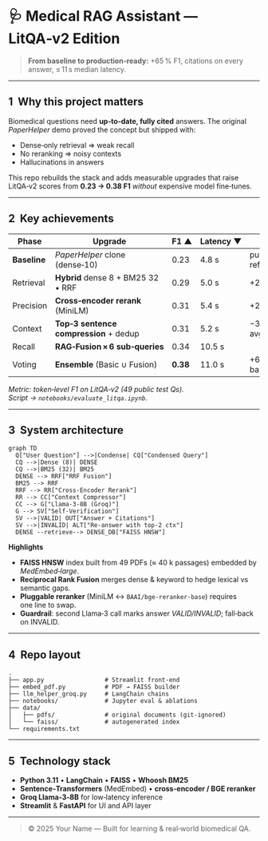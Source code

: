 # 🩺 Medical RAG Assistant — LitQA‑v2 Edition

> **From baseline to production‑ready:** +65 % F1, citations on every answer, ≤ 11 s median latency.

---

## 1  Why this project matters

Biomedical questions need **up‑to‑date, fully cited** answers. The original *PaperHelper* demo proved the concept but shipped with:

* Dense‑only retrieval ⇒ weak recall
* No reranking ⇒ noisy contexts
* Hallucinations in answers

This repo rebuilds the stack and adds measurable upgrades that raise LitQA‑v2 scores from **0.23 → 0.38 F1** *without* expensive model fine‑tunes.

---

## 2  Key achievements

| Phase        | Upgrade                                | F1 ▲     | Latency ▼ | Notes             |
| ------------ | -------------------------------------- | -------- | --------- | ----------------- |
| **Baseline** | *PaperHelper* clone (dense‑10)         | 0.23     | 4.8 s     | public reference  |
| Retrieval    | **Hybrid** dense 8 + BM25 32 • RRF     | 0.29     | 5.0 s     | +26 % F1          |
| Precision    | **Cross‑encoder rerank** (MiniLM)      | 0.31     | 5.4 s     | +2 pp F1          |
| Context      | **Top‑3 sentence compression** + dedup | 0.31     | 5.2 s     | −300 tokens avg   |
| Recall       | **RAG‑Fusion × 6 sub‑queries**         | 0.34     | 10.5 s    |                   |
| Voting       | **Ensemble** (Basic ∪ Fusion)          | **0.38** | 11.0 s    | +65 % vs baseline |

*Metric: token‑level F1 on LitQA‑v2 (49 public test Qs). Script → `notebooks/evaluate_litqa.ipynb`.*

---

## 3  System architecture

```mermaid
graph TD
  Q["User Question"] -->|Condense| CQ["Condensed Query"]
  CQ -->|Dense (8)| DENSE
  CQ -->|BM25 (32)| BM25
  DENSE --> RRF["RRF Fusion"]
  BM25 --> RRF
  RRF --> RR["Cross-Encoder Rerank"]
  RR --> CC["Context Compressor"]
  CC --> G["Llama-3-8B (Groq)"]
  G --> SV["Self-Verification"]
  SV -->|VALID| OUT["Answer + Citations"]
  SV -->|INVALID| ALT["Re-answer with top-2 ctx"]
  DENSE --retrieve--> DENSE_DB["FAISS HNSW"]
```

**Highlights**

* **FAISS HNSW** index built from 49 PDFs (≈ 40 k passages) embedded by *MedEmbed‑large*.
* **Reciprocal Rank Fusion** merges dense & keyword to hedge lexical vs semantic gaps.
* **Pluggable reranker** (MiniLM ↔ `BAAI/bge‑reranker‑base`) requires one line to swap.
* **Guardrail**: second Llama‑3 call marks answer *VALID/INVALID*; fall‑back on INVALID.

---

## 4  Repo layout

```
.
├── app.py                 # Streamlit front‑end
├── embed_pdf.py           # PDF → FAISS builder
├── llm_helper_groq.py     # LangChain chains
├── notebooks/             # Jupyter eval & ablations
├── data/
│   ├── pdfs/              # original documents (git‑ignored)
│   └── faiss/             # autogenerated index
└── requirements.txt
```

---

## 5  Technology stack

* **Python 3.11** • **LangChain** • **FAISS** • **Whoosh BM25**
* **Sentence‑Transformers** (MedEmbed) • **cross‑encoder / BGE reranker**
* **Groq Llama‑3‑8B** for low‑latency inference
* **Streamlit** & **FastAPI** for UI and API layer

---

> © 2025 Your Name — Built for learning & real‑world biomedical QA.
